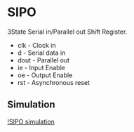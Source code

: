 # SIPO

3State Serial in/Parallel out Shift Register.

* clk - Clock in
* d - Serial data in
* dout - Parallel out
* ie - Input Enable
* oe - Output Enable
* rst - Asynchronous reset

## Simulation

[!SIPO simulation](waveform.png)
